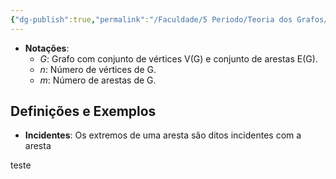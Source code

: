 ```yaml
---
{"dg-publish":true,"permalink":"/Faculdade/5 Periodo/Teoria dos Grafos/Sub-Notes/Conceitos Básicos/","tags":["grafos"]}
---
```



- **Notações**:
	- *G*: Grafo com conjunto de vértices V(G) e conjunto de arestas E(G).
	- *n*: Número de vértices de G.
	- *m*: Número de arestas de G.
## Definições e Exemplos
- **Incidentes**: Os extremos de uma aresta são ditos incidentes com a aresta
<style> .container {font-family: sans-serif; text-align: center;} .button-wrapper button {z-index: 1;height: 40px; width: 100px; margin: 10px;padding: 5px;} .excalidraw .App-menu_top .buttonList { display: flex;} .excalidraw-wrapper { height: 800px; margin: 50px; position: relative;} :root[dir="ltr"] .excalidraw .layer-ui__wrapper .zen-mode-transition.App-menu_bottom--transition-left {transform: none;} </style><script src="https://cdn.jsdelivr.net/npm/react@17/umd/react.production.min.js"></script><script src="https://cdn.jsdelivr.net/npm/react-dom@17/umd/react-dom.production.min.js"></script><script type="text/javascript" src="https://cdn.jsdelivr.net/npm/@excalidraw/excalidraw@0/dist/excalidraw.production.min.js"></script><div id="Drawing_2024-03-17_1752.11.excalidraw.md1"></div><script>(function(){const InitialData={"type":"excalidraw","version":2,"source":"https://github.com/zsviczian/obsidian-excalidraw-plugin/releases/tag/2.0.24","elements":[{"type":"ellipse","version":84,"versionNonce":1271727130,"isDeleted":false,"id":"m__w-3O2se0RxAF6xNKwY","fillStyle":"solid","strokeWidth":2,"strokeStyle":"solid","roughness":1,"opacity":100,"angle":0,"x":-237.83984593288878,"y":-127.05612529896217,"strokeColor":"#1e1e1e","backgroundColor":"transparent","width":21.455796767742868,"height":18.186031696330048,"seed":1934291802,"groupIds":["yT83nXoXPczJuJ79fJIJ9","AJ86x_kcttxh-PQo0oyQ-","K8IfWTH6Uyxbgnnjf_qfw"],"frameId":null,"roundness":{"type":2},"boundElements":[],"updated":1710709911171,"link":null,"locked":false},{"type":"text","version":79,"versionNonce":1720214150,"isDeleted":false,"id":"wPFhmt8e","fillStyle":"solid","strokeWidth":2,"strokeStyle":"solid","roughness":1,"opacity":100,"angle":0,"x":-233.5240003139031,"y":-111.80186387976904,"strokeColor":"#1e1e1e","backgroundColor":"transparent","width":11.3599853515625,"height":25,"seed":704523354,"groupIds":["yT83nXoXPczJuJ79fJIJ9","AJ86x_kcttxh-PQo0oyQ-","K8IfWTH6Uyxbgnnjf_qfw"],"frameId":null,"roundness":null,"boundElements":[],"updated":1710709911171,"link":null,"locked":false,"fontSize":20,"fontFamily":1,"text":"u","rawText":"u","textAlign":"left","verticalAlign":"top","containerId":null,"originalText":"u","lineHeight":1.25,"baseline":18},{"type":"line","version":192,"versionNonce":1854501082,"isDeleted":false,"id":"WNfo4mPj7oBzBueDPxkis","fillStyle":"solid","strokeWidth":2,"strokeStyle":"solid","roughness":1,"opacity":100,"angle":0,"x":-215.7890922958844,"y":-117.42512739767741,"strokeColor":"#1e1e1e","backgroundColor":"transparent","width":65.96520665238668,"height":1.081396830366998,"seed":1300629062,"groupIds":["yT83nXoXPczJuJ79fJIJ9","AJ86x_kcttxh-PQo0oyQ-","K8IfWTH6Uyxbgnnjf_qfw"],"frameId":null,"roundness":{"type":2},"boundElements":[],"updated":1710709911171,"link":null,"locked":false,"startBinding":null,"endBinding":null,"lastCommittedPoint":null,"startArrowhead":null,"endArrowhead":null,"points":[[0,0],[65.96520665238668,-1.081396830366998]]},{"type":"ellipse","version":93,"versionNonce":765862342,"isDeleted":false,"id":"UodOMKIPxDMYplg-L6V_Z","fillStyle":"solid","strokeWidth":2,"strokeStyle":"solid","roughness":1,"opacity":100,"angle":0,"x":-148.30993008098395,"y":-126.94141950490697,"strokeColor":"#1e1e1e","backgroundColor":"transparent","width":16.869790553725124,"height":15.355834991211324,"seed":665602374,"groupIds":["yT83nXoXPczJuJ79fJIJ9","AJ86x_kcttxh-PQo0oyQ-","K8IfWTH6Uyxbgnnjf_qfw"],"frameId":null,"roundness":{"type":2},"boundElements":[],"updated":1710709911171,"link":null,"locked":false},{"type":"text","version":94,"versionNonce":10110362,"isDeleted":false,"id":"z2Ve39ME","fillStyle":"solid","strokeWidth":2,"strokeStyle":"solid","roughness":1,"opacity":100,"angle":0,"x":-144.20062212558938,"y":-113.53209880835624,"strokeColor":"#1e1e1e","backgroundColor":"transparent","width":10.459991455078125,"height":25,"seed":2044071366,"groupIds":["yT83nXoXPczJuJ79fJIJ9","AJ86x_kcttxh-PQo0oyQ-","K8IfWTH6Uyxbgnnjf_qfw"],"frameId":null,"roundness":null,"boundElements":[],"updated":1710709911171,"link":null,"locked":false,"fontSize":20,"fontFamily":1,"text":"v","rawText":"v","textAlign":"left","verticalAlign":"top","containerId":null,"originalText":"v","lineHeight":1.25,"baseline":18},{"type":"text","version":80,"versionNonce":558496006,"isDeleted":false,"id":"1gb5sA8i","fillStyle":"solid","strokeWidth":2,"strokeStyle":"solid","roughness":1,"opacity":100,"angle":0,"x":-190.26812709922334,"y":-150.51587040690748,"strokeColor":"#1e1e1e","backgroundColor":"transparent","width":10.939987182617188,"height":25,"seed":337262534,"groupIds":["yT83nXoXPczJuJ79fJIJ9","AJ86x_kcttxh-PQo0oyQ-","K8IfWTH6Uyxbgnnjf_qfw"],"frameId":null,"roundness":null,"boundElements":[],"updated":1710709911171,"link":null,"locked":false,"fontSize":20,"fontFamily":1,"text":"e","rawText":"e","textAlign":"left","verticalAlign":"top","containerId":null,"originalText":"e","lineHeight":1.25,"baseline":18},{"type":"text","version":70,"versionNonce":1798472282,"isDeleted":false,"id":"XakQxQmC","fillStyle":"solid","strokeWidth":2,"strokeStyle":"solid","roughness":1,"opacity":100,"angle":0,"x":-228.5149927300738,"y":-191.03386714333828,"strokeColor":"#2f9e44","backgroundColor":"transparent","width":99.41990661621094,"height":25,"seed":1173685126,"groupIds":["AJ86x_kcttxh-PQo0oyQ-","K8IfWTH6Uyxbgnnjf_qfw"],"frameId":null,"roundness":null,"boundElements":[],"updated":1710709911171,"link":null,"locked":false,"fontSize":20,"fontFamily":1,"text":"Incidentes","rawText":"Incidentes","textAlign":"left","verticalAlign":"top","containerId":null,"originalText":"Incidentes","lineHeight":1.25,"baseline":18},{"id":"wqqgdaki","type":"text","x":-282.34246602337583,"y":-64.79286551155366,"width":222.459716796875,"height":25,"angle":0,"strokeColor":"#1e1e1e","backgroundColor":"transparent","fillStyle":"solid","strokeWidth":2,"strokeStyle":"solid","roughness":1,"opacity":100,"groupIds":["K8IfWTH6Uyxbgnnjf_qfw"],"frameId":null,"roundness":null,"seed":1009448646,"version":129,"versionNonce":2029054022,"isDeleted":false,"boundElements":null,"updated":1710709911171,"link":null,"locked":false,"text":" e   são incidentes a ","rawText":" e   são incidentes a ","fontSize":20,"fontFamily":1,"textAlign":"left","verticalAlign":"top","baseline":18,"containerId":null,"originalText":" e   são incidentes a ","lineHeight":1.25},{"id":"ejGHugwA","type":"text","x":-294.34246602337583,"y":-65.29286551155366,"width":242.7596435546875,"height":25,"angle":0,"strokeColor":"#2f9e44","backgroundColor":"transparent","fillStyle":"solid","strokeWidth":2,"strokeStyle":"solid","roughness":1,"opacity":100,"groupIds":["K8IfWTH6Uyxbgnnjf_qfw"],"frameId":null,"roundness":null,"seed":1377714074,"version":125,"versionNonce":2032477978,"isDeleted":false,"boundElements":null,"updated":1710709911171,"link":null,"locked":false,"text":"u   v                  e","rawText":"u   v                  e","fontSize":20,"fontFamily":1,"textAlign":"left","verticalAlign":"top","baseline":18,"containerId":null,"originalText":"u   v                  e","lineHeight":1.25}],"appState":{"theme":"dark","viewBackgroundColor":"#ffffff","currentItemStrokeColor":"#2f9e44","currentItemBackgroundColor":"transparent","currentItemFillStyle":"solid","currentItemStrokeWidth":2,"currentItemStrokeStyle":"solid","currentItemRoughness":1,"currentItemOpacity":100,"currentItemFontFamily":1,"currentItemFontSize":20,"currentItemTextAlign":"left","currentItemStartArrowhead":null,"currentItemEndArrowhead":"arrow","scrollX":473.34246602337583,"scrollY":380.04286551155366,"zoom":{"value":2},"currentItemRoundness":"round","gridSize":null,"gridColor":{"Bold":"#C9C9C9FF","Regular":"#EDEDEDFF"},"currentStrokeOptions":null,"previousGridSize":null,"frameRendering":{"enabled":true,"clip":true,"name":true,"outline":true}},"files":{}};InitialData.scrollToContent=true;App=()=>{const e=React.useRef(null),t=React.useRef(null),[n,i]=React.useState({width:void 0,height:void 0});return React.useEffect(()=>{i({width:t.current.getBoundingClientRect().width,height:t.current.getBoundingClientRect().height});const e=()=>{i({width:t.current.getBoundingClientRect().width,height:t.current.getBoundingClientRect().height})};return window.addEventListener("resize",e),()=>window.removeEventListener("resize",e)},[t]),React.createElement(React.Fragment,null,React.createElement("div",{className:"excalidraw-wrapper",ref:t},React.createElement(ExcalidrawLib.Excalidraw,{ref:e,width:n.width,height:n.height,initialData:InitialData,viewModeEnabled:!0,zenModeEnabled:!0,gridModeEnabled:!1})))},excalidrawWrapper=document.getElementById("Drawing_2024-03-17_1752.11.excalidraw.md1");ReactDOM.render(React.createElement(App),excalidrawWrapper);})();</script>
teste
